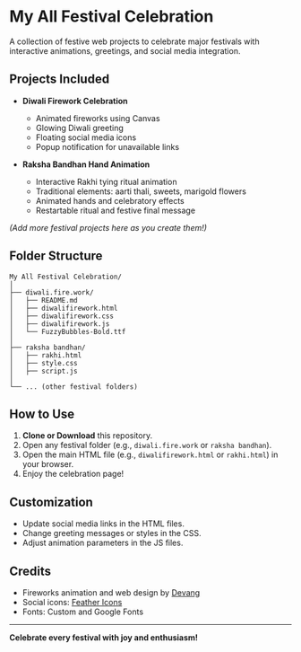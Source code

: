 # My All Festival Celebration

A collection of festive web projects to celebrate major festivals with interactive animations, greetings, and social media integration.

## Projects Included

- **Diwali Firework Celebration**
  - Animated fireworks using Canvas
  - Glowing Diwali greeting
  - Floating social media icons
  - Popup notification for unavailable links

- **Raksha Bandhan Hand Animation**
  - Interactive Rakhi tying ritual animation
  - Traditional elements: aarti thali, sweets, marigold flowers
  - Animated hands and celebratory effects
  - Restartable ritual and festive final message

*(Add more festival projects here as you create them!)*

## Folder Structure

```
My All Festival Celebration/
│
├── diwali.fire.work/
│   ├── README.md
│   ├── diwalifirework.html
│   ├── diwalifirework.css
│   ├── diwalifirework.js
│   └── FuzzyBubbles-Bold.ttf
│
├── raksha bandhan/
│   ├── rakhi.html
│   ├── style.css
│   ├── script.js
│
└── ... (other festival folders)
```

## How to Use

1. **Clone or Download** this repository.
2. Open any festival folder (e.g., `diwali.fire.work` or `raksha bandhan`).
3. Open the main HTML file (e.g., `diwalifirework.html` or `rakhi.html`) in your browser.
4. Enjoy the celebration page!

## Customization

- Update social media links in the HTML files.
- Change greeting messages or styles in the CSS.
- Adjust animation parameters in the JS files.

## Credits

- Fireworks animation and web design by [Devang](https://github.com/Devangdaksh)
- Social icons: [Feather Icons](https://feathericons.com/)
- Fonts: Custom and Google Fonts

---

**Celebrate every festival with joy and enthusiasm!**